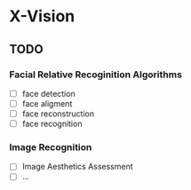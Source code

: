 # X-Vision

## TODO

### Facial Relative Recoginition Algorithms

- [ ] face detection
- [ ] face aligment
- [ ] face reconstruction
- [ ] face recognition

### Image Recognition 

- [ ] Image Aesthetics Assessment
- [ ] ...